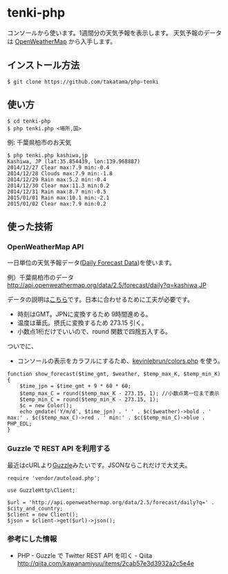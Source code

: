 tenki-php
=========

コンソールから使います。1週間分の天気予報を表示します。
天気予報のデータは [OpenWeatherMap](http://openweathermap.org/) から入手します。

## インストール方法

```
$ git clone https://github.com/takatama/php-tenki
```

## 使い方

```
$ cd tenki-php
$ php tenki.php <場所,国>
```

例: 千葉県柏市のお天気

```
$ php tenki.php kashiwa,jp
Kashiwa, JP (lat:35.854439, lon:139.968887)
2014/12/27 Clear max:7.9 min:-0.4
2014/12/28 Clouds max:7.9 min:-1.8
2014/12/29 Rain max:5.2 min:-0.4
2014/12/30 Clear max:11.3 min:0.2
2014/12/31 Rain max:8.7 min:-0.5
2015/01/01 Rain max:10.1 min:-2.1
2015/01/02 Clear max:7.9 min:0.2
```

## 使った技術

### OpenWeatherMap API

一日単位の天気予報データ([Daily Forecast Data](http://openweathermap.org/forecast))を使います。

例）千葉県柏市のデータ
http://api.openweathermap.org/data/2.5/forecast/daily?q=kashiwa,JP

データの説明は[こちら](http://openweathermap.org/weather-data#16days)です。日本に合わせるために工夫が必要です。

* 時刻はGMT。JPNに変換するため 9時間進める。
* 温度は華氏。摂氏に変換するため 273.15 引く。
* 小数点1桁だけでいいので、round 関数で四捨五入する。

ついでに、
* コンソールの表示をカラフルにするため、[kevinlebrun/colors.php](https://github.com/kevinlebrun/colors.php) を使う。

```tenki.php
function show_forecast($time_gmt, $weather, $temp_max_K, $temp_min_K) {
    $time_jpn = $time_gmt + 9 * 60 * 60;
    $temp_max_C = round($temp_max_K - 273.15, 1); //小数点第一位まで表示
    $temp_min_C = round($temp_min_K - 273.15, 1);
    $c = new Color();
    echo gmdate('Y/m/d', $time_jpn) . ' ' . $c($weather)->bold . ' max:' . $c($temp_max_C)->red . ' min:' . $c($temp_min_C)->blue . PHP_EOL;
}
```


### Guzzle で REST API を利用する

最近はcURLより[Guzzle](http://docs.guzzlephp.org/en/latest/)みたいです。JSONならこれだけで大丈夫。


```tenki.php
require 'vendor/autoload.php';

use GuzzleHttp\Client;

$url = 'http://api.openweathermap.org/data/2.5/forecast/daily?q=' . $city_and_country;
$client = new Client();
$json = $client->get($url)->json();
```

### 参考にした情報

* PHP - Guzzle で Twitter REST API を叩く - Qiita
http://qiita.com/kawanamiyuu/items/2cab57e3d3932a2c5e4e


